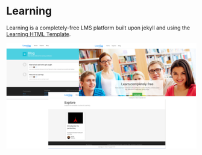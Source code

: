 # Learning

Learning is a completely-free LMS platform built upon jekyll and using the
[Learning HTML Template](http://learning.frontendmatter.com).

![](Preview.png)
